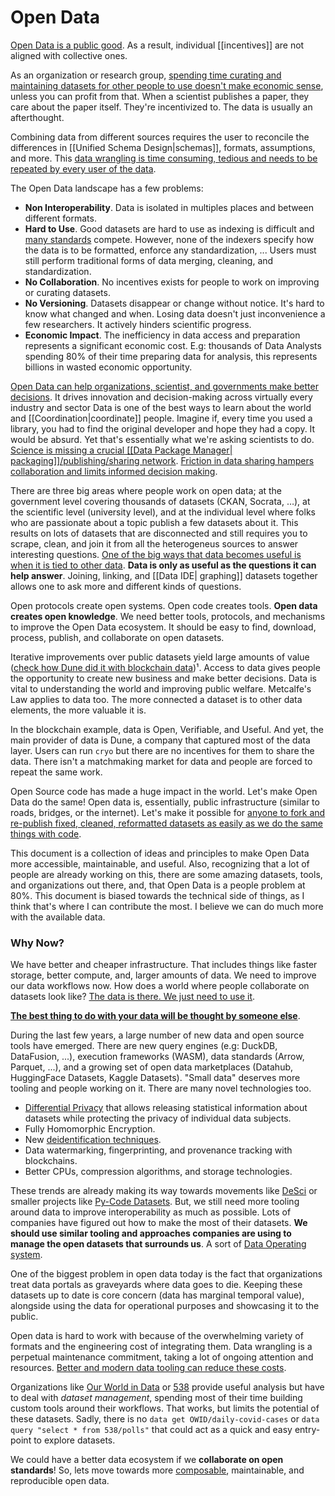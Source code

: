 # Open Data

[Open Data is a public good](https://en.wikipedia.org/wiki/Open_data#Open_Data_as_commons). As a result, individual [[incentives]] are not aligned with collective ones.

As an organization or research group, [spending time curating and maintaining datasets for other people to use doesn't make economic sense](https://en.wikipedia.org/wiki/Economics_of_open_data), unless you can profit from that. When a scientist publishes a paper, they care about the paper itself. They're incentivized to. The data is usually an afterthought.

Combining data from different sources requires the user to reconcile the differences in [[Unified Schema Design|schemas]], formats, assumptions, and more. This [data wrangling is time consuming, tedious and needs to be repeated by every user of the data](https://arxiv.org/pdf/2309.13054).

The Open Data landscape has a few problems:

- **Non Interoperability**. Data is isolated in multiples places and between different formats.
- **Hard to Use**. Good datasets are hard to use as indexing is difficult and [many standards](https://xkcd.com/927/) compete. However, none of the indexers specify how the data is to be formatted, enforce any standardization, ... Users must still perform traditional forms of data merging, cleaning, and standardization.
- **No Collaboration**. No incentives exists for people to work on improving or curating datasets.
- **No Versioning**. Datasets disappear or change without notice. It's hard to know what changed and when. Losing data doesn't just inconvenience a few researchers. It actively hinders scientific progress.
- **Economic Impact**. The inefficiency in data access and preparation represents a significant economic cost. E.g: thousands of Data Analysts spending 80% of their time preparing data for analysis, this represents billions in wasted economic opportunity.

[Open Data can help organizations, scientist, and governments make better decisions](https://twitter.com/patrickc/status/1256987283141492736). It drives innovation and decision-making across virtually every industry and sector Data is one of the best ways to learn about the world and [[Coordination|coordinate]] people. Imagine if, every time you used a library, you had to find the original developer and hope they had a copy. It would be absurd. Yet that's essentially what we're asking scientists to do. [Science is missing a crucial [[Data Package Manager| packaging]]/publishing/sharing network](https://hackmd.io/wKKm4cIDR6a9kYwZ3srVFg?view). [Friction in data sharing hampers collaboration and limits informed decision making](https://docs.google.com/document/d/1iTl7YWfTAzp8zNXRs01RAIWCP-pRJwQfDg8lsD0TDCM/edit?tab=t.0).

There are three big areas where people work on open data; at the government level covering thousands of datasets (CKAN, Socrata, …), at the scientific level (university level), and at the individual level where folks who are passionate about a topic publish a few datasets about it. This results on lots of datasets that are disconnected and still requires you to scrape, clean, and join it from all the heterogeneus sources to answer interesting questions. [One of the big ways that data becomes useful is when it is tied to other data](https://x.com/auren/status/1139594779895844865). **Data is only as useful as the questions it can help answer**. Joining, linking, and [[Data IDE| graphing]] datasets together allows one to ask more and different kinds of questions.

Open protocols create open systems. Open code creates tools. **Open data creates open knowledge**. We need better tools, protocols, and mechanisms to improve the Open Data ecosystem. It should be easy to find, download, process, publish, and collaborate on open datasets.

Iterative improvements over public datasets yield large amounts of value ([check how Dune did it with blockchain data](https://dune.com/blog/the-community-data-platform))¹. Access to data gives people the opportunity to create new business and make better decisions. Data is vital to understanding the world and improving public welfare. Metcalfe's Law applies to data too. The more connected a dataset is to other data elements, the more valuable it is.

In the blockchain example, data is Open, Verifiable, and Useful. And yet, the main provider of data is Dune, a company that captured most of the data layer. Users can run `cryo` but there are no incentives for them to share the data. There isn't a matchmaking market for data and people are forced to repeat the same work.

Open Source code has made a huge impact in the world. Let's make Open Data do the same! Open data is, essentially, public infrastructure (similar to roads, bridges, or the internet). Let's make it possible for [anyone to fork and re-publish fixed, cleaned, reformatted datasets as easily as we do the same things with code](https://juan.benet.ai/blog/2014-02-21-data-management-problems/).

This document is a collection of ideas and principles to make Open Data more accessible, maintainable, and useful. Also, recognizing that a lot of people are already working on this, there are some amazing datasets, tools, and organizations out there, and, that Open Data is a people problem at 80%. This document is biased towards the technical side of things, as I think that's where I can contribute the most. I believe we can do much more with the available data.

### Why Now?

We have better and cheaper infrastructure. That includes things like faster storage, better compute, and, larger amounts of data. We need to improve our data workflows now. How does a world where people collaborate on datasets look like? [The data is there. We just need to use it](https://twitter.com/auren/status/1509340748054945794).

**[The best thing to do with your data will be thought by someone else](https://youtu.be/_agrBn50kyE?t=925)**.

During the last few years, a large number of new data and open source tools have emerged. There are new query engines (e.g: DuckDB, DataFusion, ...), execution frameworks (WASM), data standards (Arrow, Parquet, ...), and a growing set of open data marketplaces (Datahub, HuggingFace Datasets, Kaggle Datasets). "Small data" deserves more tooling and people working on it. There are many novel technologies too.

- [Differential Privacy](https://en.wikipedia.org/wiki/Differential_privacy) that allows releasing statistical information about datasets while protecting the privacy of individual data subjects.
- Fully Homomorphic Encryption.
- New [deidentification techniques](https://www.ipc.on.ca/sites/default/files/legacy/2016/08/Deidentification-Guidelines-for-Structured-Data.pdf).
- Data watermarking, fingerprinting, and provenance tracking with blockchains.
- Better CPUs, compression algorithms, and storage technologies.

These trends are already making its way towards movements like [DeSci](https://ethereum.org/en/desci/) or smaller projects like [Py-Code Datasets](https://py-code.org/datasets). But, we still need more tooling around data to improve interoperability as much as possible. Lots of companies have figured out how to make the most of their datasets. **We should use similar tooling and approaches companies are using to manage the open datasets that surrounds us**. A sort of [Data Operating system](https://data-operating-system.com/).

One of the biggest problem in open data today is the fact that organizations treat data portals as graveyards where data goes to die. Keeping these datasets up to date is core concern (data has marginal temporal value), alongside using the data for operational purposes and showcasing it to the public.

Open data is hard to work with because of the overwhelming variety of formats and the engineering cost of integrating them. Data wrangling is a perpetual maintenance commitment, taking a lot of ongoing attention and resources. [Better and modern data tooling can reduce these costs](https://github.com/catalyst-cooperative/pudl).

Organizations like [Our World in Data](https://ourworldindata.org/) or [538](https://fivethirtyeight.com/) provide useful analysis but have to deal with _dataset management_, spending most of their time building custom tools around their workflows. That works, but limits the potential of these datasets. Sadly, there is no `data get OWID/daily-covid-cases` or `data query "select * from 538/polls"` that could act as a quick and easy entry-point to explore datasets.

We could have a better data ecosystem if we **collaborate on open standards**! So, lets move towards more [composable](https://voltrondata.com/codex), maintainable, and reproducible open data.
